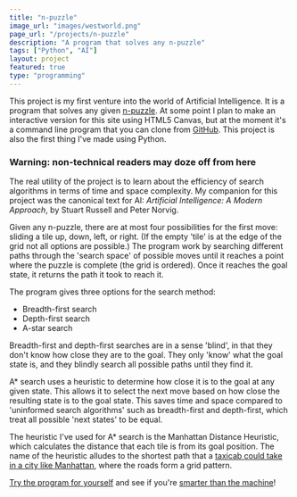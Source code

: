 ```yaml
---
title: "n-puzzle"
image_url: "images/westworld.png"
page_url: "/projects/n-puzzle"
description: "A program that solves any n-puzzle"
tags: ["Python", "AI"]
layout: project
featured: true
type: "programming"
---
```



This project is my first venture into the world of Artificial Intelligence. It is a program that solves any given [n-puzzle](http://mypuzzle.org/sliding). At some point I plan to make an interactive version for this site using HTML5 Canvas, but at the moment it's a command line program that you can clone from [GitHub](https://github.com/andavies/n-puzzle). This project is also the first thing I've made using Python.

### Warning: non-technical readers may doze off from here

The real utility of the project is to learn about the efficiency of search algorithms in terms of time and space complexity. My companion for this project was the canonical text for AI: *Artificial Intelligence: A Modern Approach*, by Stuart Russell and Peter Norvig.

Given any n-puzzle, there are at most four possibilities for the first move: sliding a tile up, down, left, or right. (If the empty 'tile' is at the edge of the grid not all options are possible.) The program work by searching different paths through the 'search space' of possible moves until it reaches a point where the puzzle is complete (the grid is ordered). Once it reaches the goal state, it returns the path it took to reach it.

The program gives three options for the search method:

* Breadth-first search
* Depth-first search
* A-star search

Breadth-first and depth-first searches are in a sense 'blind', in that they don't know how close they are to the goal. They only 'know' what the goal state is, and they blindly search all possible paths until they find it. 

A* search uses a heuristic to determine how close it is to the goal at any given state. This allows it to select the next move based on how close the resulting state is to the goal state. This saves time and space compared to 'uninformed search algorithms' such as breadth-first and depth-first, which treat all possible 'next states' to be equal.

The heuristic I've used for A* search is the Manhattan Distance Heuristic, which calculates the distance that each tile is from its goal position. The name of the heuristic alludes to the shortest path that a [taxicab could take in a city like Manhattan](https://en.wikipedia.org/wiki/Taxicab_geometry), where the roads form a grid pattern.

[Try the program for yourself](https://github.com/andavies/n-puzzle) and see if you're [smarter than the machine](https://www.youtube.com/watch?v=EtMdMmrfipY)! 